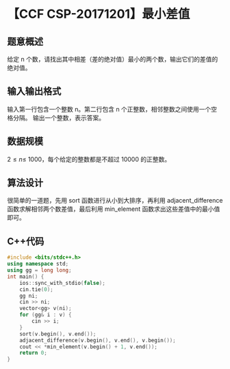 # 【CCF CSP-20171201】最小差值

## 题意概述

给定 n 个数，请找出其中相差（差的绝对值）最小的两个数，输出它们的差值的绝对值。

## 输入输出格式

输入第一行包含一个整数 n。第二行包含 n 个正整数，相邻整数之间使用一个空格分隔。
输出一个整数，表示答案。

## 数据规模

$2\le n\le\ 1000$，每个给定的整数都是不超过 10000 的正整数。

## 算法设计

很简单的一道题，先用 sort 函数进行从小到大排序，再利用 adjacent_difference 函数求解相邻两个数差值，最后利用 min_element 函数求出这些差值中的最小值即可。

## C++代码

```cpp
#include <bits/stdc++.h>
using namespace std;
using gg = long long;
int main() {
    ios::sync_with_stdio(false);
    cin.tie(0);
    gg ni;
    cin >> ni;
    vector<gg> v(ni);
    for (gg& i : v) {
        cin >> i;
    }
    sort(v.begin(), v.end());
    adjacent_difference(v.begin(), v.end(), v.begin());
    cout << *min_element(v.begin() + 1, v.end());
    return 0;
}
```
